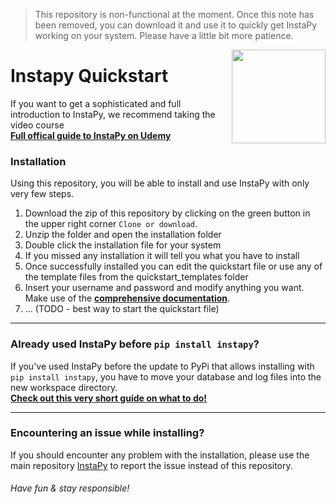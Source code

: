 > This repository is non-functional at the moment. Once this note has been removed, you can download it and use it to quickly get InstaPy working on your system. Please have a little bit more patience.

<img src="https://i.imgur.com/sJzfZsL.jpg" width="150" align="right">

# Instapy Quickstart
If you want to get a sophisticated and full introduction to InstaPy, we recommend taking the video course   
**[Full offical guide to InstaPy on Udemy]()**

### Installation
Using this repository, you will be able to install and use InstaPy with only very few steps.

1. Download the zip of this repository by clicking on the green button in the upper right corner `Clone or download`.
1. Unzip the folder and open the installation folder
1. Double click the installation file for your system
1. If you missed any installation it will tell you what you have to install
1. Once successfully installed you can edit the quickstart file or use any of the template files from the quickstart_templates folder
1. Insert your username and password and modify anything you want. Make use of the **[comprehensive documentation](https://github.com/timgrossmann/InstaPy)**.
1. ... (TODO - best way to start the quickstart file)
---

### Already used InstaPy before `pip install instapy`?
If you've used InstaPy before the update to PyPi that allows installing with `pip install instapy`, you have to move your database and log files into the new workspace directory.   
[**Check out this very short guide on what to do!**]()

---

### Encountering an issue while installing?
If you should encounter any problem with the installation, please use the main repository [InstaPy](https://github.com/timgrossmann/InstaPy) to report the issue instead of this repository.


###### Have fun & stay responsible!
